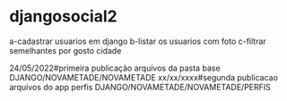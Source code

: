 # djangosocial2
a-cadastrar usuarios em django
b-listar os usuarios com foto
c-filtrar semelhantes por gosto cidade

24/05/2022#primeira publicação arquivos da pasta base DJANGO/NOVAMETADE/NOVAMETADE
xx/xx/xxxx#segunda publicacao arquivos do app perfis DJANGO/NOVAMETADE/NOVAMETADE/PERFIS

